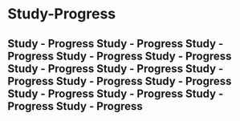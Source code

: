 # Study-Progress
Study - Progress
Study - Progress
Study - Progress
Study - Progress
Study - Progress
Study - Progress
Study - Progress
Study - Progress
Study - Progress
Study - Progress
Study - Progress
Study - Progress
Study - Progress
Study - Progress
---------------------


